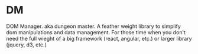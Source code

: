 # DM
 DOM Manager. aka dungeon master. A feather weight library to simplify dom manipulations and data management. For those time when you don't need the full wieght of a big framework (react, angular, etc.) or larger library (jquery, d3, etc.)
